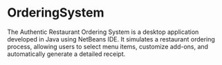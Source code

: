 # OrderingSystem
The Authentic Restaurant Ordering System is a desktop application developed in Java using NetBeans IDE. It simulates a restaurant ordering process, allowing users to select menu items, customize add-ons, and automatically generate a detailed receipt.
